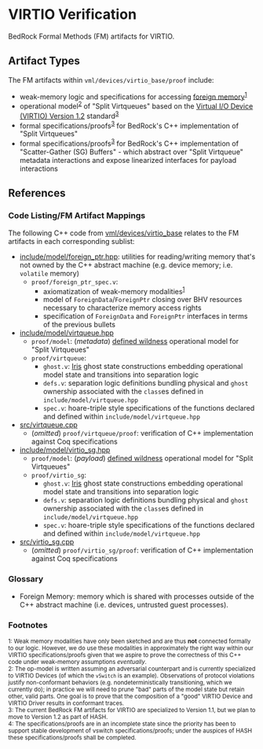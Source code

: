 # VIRTIO Verification

BedRock Formal Methods (FM) artifacts for VIRTIO.

## Artifact Types

The FM artifacts within `vml/devices/virtio_base/proof` include:

* weak-memory logic and specifications for accessing [foreign memory](#foreign-memory)<sup>[1](#footnote-1)</sup>
* operational model<sup>[2](#footnote-2)</sup> of "Split Virtqueues" based on the [Virtual I/O Device (VIRTIO) Version 1.2](https://docs.oasis-open.org/virtio/virtio/v1.2/cs01/virtio-v1.2-cs01.pdf) standard<sup>[3](#footnote-3)</sup>
* formal specifications/proofs<sup>[3](#footnote-3)</sup> for BedRock's C++ implementation of "Split Virtqueues"
* formal specifications/proofs<sup>[3](#footnote-3)</sup> for BedRock's C++ implementation of "Scatter-Gather (SG) Buffers" - which abstract over "Split Virtqueue" metadata interactions and expose linearized interfaces for payload interactions

## References

### Code Listing/FM Artifact Mappings

The following C++ code from [vml/devices/virtio_base](https://github.com/bedrocksystems/vml/tree/main/devices/virtio_base) relates to the FM artifacts in each corresponding sublist:

* [include/model/foreign_ptr.hpp](https://github.com/bedrocksystems/vml/blob/main/devices/virtio_base/include/model/foreign_ptr.hpp): utilities for reading/writing memory that's not owned by the C++ abstract machine (e.g. device memory; i.e. `volatile` memory)
    * `proof/foreign_ptr_spec.v`:
	    * axiomatization of weak-memory modalities<sup>[1](#footnote-1)</sup>
		* model of `ForeignData`/`ForeignPtr` closing over BHV resources necessary to characterize memory access rights
		* specification of `ForeignData` and `ForeignPtr` interfaces in terms of the previous bullets
* [include/model/virtqueue.hpp](https://github.com/bedrocksystems/vml/blob/main/devices/virtio_base/include/model/virtqueue.hpp)
    * `proof/model`: (*metadata*) [defined wildness](#defined-wildness) operational model for "Split Virtqueues"
    * `proof/virtqueue`:
        * `ghost.v`: [Iris](https://iris-project.org/) ghost state constructions embedding operational model state and transitions into separation logic
        * `defs.v`: separation logic definitions bundling physical and `ghost` ownership associated with the `class`es defined in `include/model/virtqueue.hpp`
        * `spec.v`: hoare-triple style specifications of the functions declared and defined within `include/model/virtqueue.hpp`
* [src/virtqueue.cpp](https://github.com/bedrocksystems/vml/blob/main/devices/virtio_base/src/virtqueue.cpp)
    * (*omitted*) `proof/virtqueue/proof`: verification of C++ implementation against Coq specifications
* [include/model/virtio_sg.hpp](https://github.com/bedrocksystems/vml/blob/main/devices/virtio_base/include/model/virtio_sg.hpp)
    * `proof/model`: (*payload*) [defined wildness](#defined-wildness) operational model for "Split Virtqueues"
    * `proof/virtio_sg`:
        * `ghost.v`: [Iris](https://iris-project.org/) ghost state constructions embedding operational model state and transitions into separation logic
        * `defs.v`: separation logic definitions bundling physical and `ghost` ownership associated with the `class`es defined in `include/model/virtqueue.hpp`
        * `spec.v`: hoare-triple style specifications of the functions declared and defined within `include/model/virtqueue.hpp`
* [src/virtio_sg.cpp](https://github.com/bedrocksystems/vml/blob/main/devices/virtio_base/src/virtio_sg.cpp)
    * (*omitted*) `proof/virtio_sg/proof`: verification of C++ implementation against Coq specifications

### Glossary

* <a name="foreign-memory"></a>Foreign Memory: memory which is shared with processes outside of the C++ abstract machine (i.e. devices, untrusted guest processes).

### Footnotes

<small><a name="footnote-1">1</a>: Weak memory modalities have only been sketched and are thus **not** connected formally to our logic. However, we do use these modalities in approximately the right way within our VIRTIO specifications/proofs given that we aspire to prove the correctness of this C++ code under weak-memory assumptions *eventually*.</small><br>
<small><a name="footnote-2">2</a>: The op-model is written assuming an adversarial counterpart and is currently specialized to VIRTIO Devices (of which the `vSwitch` is an example). Observations of protocol violations justify non-conformant behaviors (e.g. nondeterministically transitioning, which we currently do); in practice we will need to prune "bad" parts of the model state but retain other, valid parts. One goal is to prove that the composition of a "good" VIRTIO Device and VIRTIO Driver results in conformant traces.</small><br>
<small><a name="footnote-3">3</a>: The current BedRock FM artifacts for VIRTIO are specialized to Version 1.1, but we plan to move to Version 1.2 as part of HASH.</small><br>
<small><a name="footnote-4">4</a>: The specifications/proofs are in an incomplete state since the priority has been to support stable development of vswitch specifications/proofs; under the auspices of HASH these specifications/proofs shall be completed.</small><br>
